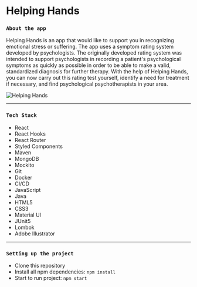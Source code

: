 # Helping Hands


### `About the app`

Helping Hands is an app that would like to support you in recognizing emotional stress or suffering. The app uses a symptom rating system developed by psychologists. The originally developed rating system was intended to support psychologists in recording a patient's psychological symptoms as quickly as possible in order to be able to make a valid, standardized diagnosis for further therapy. With the help of Helping Hands, you can now carry out this rating test yourself, identify a need for treatment if necessary, and find psychological psychotherapists in your area.

![Helping Hands](https://i.imgur.com/CWfifcM.png)
___

### `Tech Stack`

- React
- React Hooks
- React Router
- Styled Components
- Maven
- MongoDB
- Mockito
- Git
- Docker
- CI/CD
- JavaScript
- Java
- HTML5
- CSS3
- Material UI
- JUnit5
- Lombok
- Adobe Illustrator
___

### `Setting up the project`

* Clone this repository
* Install all npm dependencies: `npm install`
* Start to run project: `npm start`
